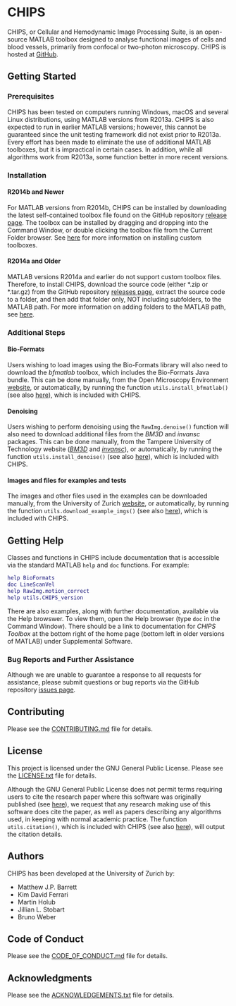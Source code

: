 CHIPS
=====

CHIPS, or Cellular and Hemodynamic Image Processing Suite, is an open-source MATLAB toolbox designed to analyse functional images of cells and blood vessels, primarily from confocal or two-photon microscopy.  CHIPS is hosted at [GitHub](https://github.com/EIN-lab/CHIPS).

Getting Started
---------------

### Prerequisites

CHIPS has been tested on computers running Windows, macOS and several Linux distributions, using MATLAB versions from R2013a.  CHIPS is also expected to run in earlier MATLAB versions; however, this cannot be guaranteed since the unit testing framework did not exist prior to R2013a.  Every effort has been made to eliminate the use of additional MATLAB toolboxes, but it is impractical in certain cases.  In addition, while all algorithms work from R2013a, some function better in more recent versions.

### Installation

#### R2014b and Newer

For MATLAB versions from R2014b, CHIPS can be installed by downloading the latest self-contained toolbox file found on the GitHub repository [release page](https://github.com/EIN-lab/CHIPS/releases).  The toolbox can be installed by dragging and dropping into the Command Window, or double clicking the toolbox file from the Current Folder browser.  See [here](https://www.mathworks.com/help/matlab/matlab_env/get-add-ons.html#buytlxo-3) for more information on installing custom toolboxes.

#### R2014a and Older

MATLAB versions R2014a and earlier do not support custom toolbox files.  Therefore, to install CHIPS, download the source code (either *.zip or *.tar.gz) from the GitHub repository [releases page](https://github.com/EIN-lab/CHIPS/releases), extract the source code to a folder, and then add that folder only, NOT including subfolders, to the MATLAB path.  For more information on adding folders to the MATLAB path, see [here](https://www.mathworks.com/help/matlab/matlab_env/add-remove-or-reorder-folders-on-the-search-path.html).

### Additional Steps

#### Bio-Formats

Users wishing to load images using the Bio-Formats library will also need to download the _bfmatlab_ toolbox, which includes the Bio-Formats Java bundle.  This can be done manually, from the Open Microscopy Environment [website](http://www.openmicroscopy.org/site/products/bio-formats), or automatically, by running the function `utils.install_bfmatlab()` (see also [here](../master/%2Butils/install_bfmatlab.m)), which is included with CHIPS.

#### Denoising

Users wishing to perform denoising using the `RawImg.denoise()` function will also need to download additional files from the _BM3D_ and _invansc_ packages.  This can be done manually, from the Tampere University of Technology website ([_BM3D_](http://www.cs.tut.fi/~foi/GCF-BM3D/) and [_invansc_](http://www.cs.tut.fi/~foi/invansc/)), or automatically, by running the function `utils.install_denoise()` (see also [here](../master/%2Butils/install_denoise.m)), which is included with CHIPS.

#### Images and files for examples and tests

The images and other files used in the examples can be downloaded manually, from the University of Zurich [website](http://www.pharma.uzh.ch/en/research/functionalimaging/CHIPS.html), or automatically, by running the function `utils.download_example_imgs()` (see also [here](../master/%2Butils/download_example_imgs.m)), which is included with CHIPS.

Getting Help
------------

Classes and functions in CHIPS include documentation that is accessible via the standard MATLAB `help` and `doc` functions.  For example:

```MATLAB
help BioFormats
doc LineScanVel
help RawImg.motion_correct
help utils.CHIPS_version
```

There are also examples, along with further documentation, available via the Help browswer.  To view them, open the Help browser (type `doc` in the Command Window). There should be a link to documentation for *CHIPS Toolbox* at the bottom right of the home page (bottom left in older versions of MATLAB) under Supplemental Software.

### Bug Reports and Further Assistance

Although we are unable to guarantee a response to all requests for assistance, please submit questions or bug reports via the GitHub repository [issues page](https://github.com/EIN-lab/CHIPS/issues).

Contributing
-------

Please see the [CONTRIBUTING.md](https://github.com/EIN-lab/CHIPS/tree/master/CONTRIBUTING.md) file for details.

License
-------

This project is licensed under the GNU General Public License. Please see the [LICENSE.txt](https://github.com/EIN-lab/CHIPS/tree/master/LICENSE.txt) file for details.

Although the GNU General Public License does not permit terms requiring users to cite the research paper where this software was originally published (see [here](https://www.gnu.org/licenses/gpl-faq.en.html#RequireCitation)), we request that any research making use of this software does cite the paper, as well as papers describing any algorithms used, in keeping with normal academic practice.  The function `utils.citation()`, which is included with CHIPS (see also [here](https://github.com/EIN-lab/CHIPS/tree/master/%2Butils/citation.m)), will output the citation details.

Authors
-------

CHIPS has been developed at the University of Zurich by:

- Matthew J.P. Barrett
- Kim David Ferrari
- Martin Holub
- Jillian L. Stobart
- Bruno Weber

Code of Conduct
-------

Please see the [CODE_OF_CONDUCT.md](https://github.com/EIN-lab/CHIPS/tree/master/CODE_OF_CONDUCT.md) file for details.

Acknowledgments
---------------

Please see the [ACKNOWLEDGEMENTS.txt](https://github.com/EIN-lab/CHIPS/tree/master/ACKNOWLEDGEMENTS.txt) file for details.
